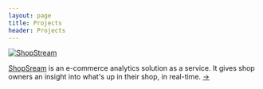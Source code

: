 ```yaml
---
layout: page
title: Projects
header: Projects
---
```


[![ShopStream](http://f.cl.ly/items/0h1l2h3N0z142p0G1s2L/ShopStream.jpg)](/projects/shopstream.html)

[ShopSream](http://shopstream.co/) is an e-commerce analytics solution
as a service. It gives shop owners an insight into what's up in their
shop, in real-time. [&rarr;](/projects/shopstream.html)
